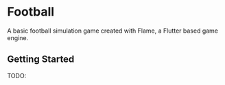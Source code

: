 # Football

A basic football simulation game created with Flame, a Flutter based game engine. 

## Getting Started

TODO:
